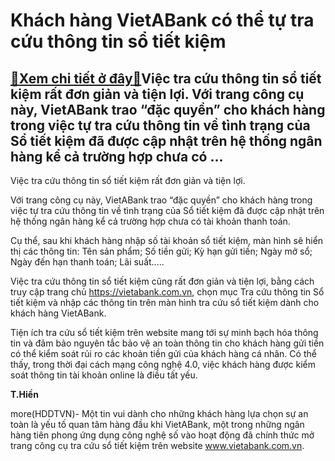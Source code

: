 Khách hàng VietABank có thể tự tra cứu thông tin sổ tiết kiệm
=============================================================

[:gift:Xem chi tiết ở đây:gift:](https://hddtvn.com/khach-hang-vietabank-co-the-tu-tra-cuu-thong-tin-so-tiet-kiem/)Việc tra cứu thông tin sổ tiết kiệm rất đơn giản và tiện lợi. Với trang công cụ này, VietABank trao “đặc quyền” cho khách hàng trong việc tự tra cứu thông tin về tình trạng của Sổ tiết kiệm đã được cập nhật trên hệ thống ngân hàng kể cả trường hợp chưa có …
-----------------------------------------------------------------------------------------------------------------------------------------------------------------------------------------------------------------------------------------------------------------







 






 Việc tra cứu thông tin sổ tiết kiệm rất đơn giản và tiện lợi. 


 


Với trang công cụ này, VietABank trao “đặc quyền” cho khách hàng trong việc tự tra cứu thông tin về tình trạng của Sổ tiết kiệm đã được cập nhật trên hệ thống ngân hàng kể cả trường hợp chưa có tài khoản thanh toán.


Cụ thể, sau khi khách hàng nhập số tài khoản sổ tiết kiệm, màn hình sẽ hiển thị các thông tin: Tên sản phẩm; Số tiền gửi; Kỳ hạn gửi tiền; Ngày mở sổ; Ngày đến hạn thanh toán; Lãi suất…..


 Việc tra cứu thông tin sổ tiết kiệm cũng rất đơn giản và tiện lợi, bằng cách truy cập trang chủ https://vietabank.com.vn, chọn mục Tra cứu thông tin Sổ tiết kiệm và nhập các thông tin trên màn hình tra cứu sổ tiết kiệm dành cho khách hàng VietABank.


 Tiện ích tra cứu sổ tiết kiệm trên website mang tới sự minh bạch hóa thông tin và đảm bảo nguyên tắc bảo vệ an toàn thông tin cho khách hàng gửi tiền có thể kiểm soát rủi ro các khoản tiền gửi của khách hàng cá nhân. Có thể thấy, trong thời đại cách mạng công nghệ 4.0, việc khách hàng được kiểm soát thông tin tài khoản online là điều tất yếu.






**T.Hiền**



more(HDDTVN)- Một tin vui dành cho những khách hàng lựa chọn sự an toàn là yếu tố quan tâm hàng đầu khi VietABank, một trong những ngân hàng tiên phong ứng dụng công nghệ số vào hoạt động đã chính thức mở trang công cụ tra cứu sổ tiết kiệm trên website www.vietabank.com.vn.

